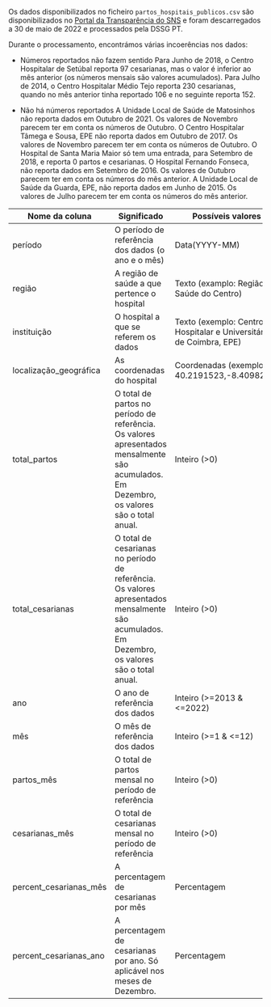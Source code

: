 Os dados disponibilizados no ficheiro `partos_hospitais_publicos.csv` são disponibilizados no [Portal da Transparência do SNS](https://transparencia.sns.gov.pt/explore/dataset/partos-e-cesarianas/table/?disjunctive.regiao&disjunctive.instituicao&sort=tempo) e foram descarregados a 30 de maio de 2022 e processados pela DSSG PT.

Durante o processamento, encontrámos várias incoerências nos dados:

- Números reportados não fazem sentido
  Para Junho de 2018, o Centro Hospitalar de Setúbal reporta 97 cesarianas, mas o valor é inferior ao mês anterior (os números mensais são valores acumulados).
  Para Julho de 2014, o Centro Hospitalar Médio Tejo reporta 230 cesarianas, quando no mês anterior tinha reportado 106 e no seguinte reporta 152.

- Não há números reportados
  A Unidade Local de Saúde de Matosinhos não reporta dados em Outubro de 2021. Os valores de Novembro parecem ter em conta os números de Outubro.
  O Centro Hospitalar Tâmega e Sousa, EPE não reporta dados em Outubro de 2017. Os valores de Novembro parecem ter em conta os números de Outubro.
  O Hospital de Santa Maria Maior só tem uma entrada, para Setembro de 2018, e reporta 0 partos e cesarianas.
  O Hospital Fernando Fonseca, não reporta dados em Setembro de 2016. Os valores de Outubro parecem ter em conta os números do mês anterior.
  A Unidade Local de Saúde da Guarda, EPE, não reporta dados em Junho de 2015. Os valores de Julho parecem ter em conta os números do mês anterior.

| Nome da coluna         | Significado                                                                                                                                    | Possíveis valores                                                  |
| ---------------------- | ---------------------------------------------------------------------------------------------------------------------------------------------- | ------------------------------------------------------------------ |
| período                | O período de referência dos dados (o ano e o mês)                                                                                              | Data(YYYY-MM)                                                      |
| região                 | A região de saúde a que pertence o hospital                                                                                                    | Texto (examplo: Região de Saúde do Centro)                         |
| instituição            | O hospital a que se referem os dados                                                                                                           | Texto (exemplo: Centro Hospitalar e Universitário de Coimbra, EPE) |
| localização_geográfica | As coordenadas do hospital                                                                                                                     | Coordenadas (exemplo: 40.2191523,-8.4098211)                       |
| total_partos           | O total de partos no período de referência. Os valores apresentados mensalmente são acumulados. Em Dezembro, os valores são o total anual.     | Inteiro (>0)                                                       |
| total_cesarianas       | O total de cesarianas no período de referência. Os valores apresentados mensalmente são acumulados. Em Dezembro, os valores são o total anual. | Inteiro (>0)                                                       |
| ano                    | O ano de referência dos dados                                                                                                                  | Inteiro (>=2013 & <=2022)                                          |
| mês                    | O mês de referência dos dados                                                                                                                  | Inteiro (>=1 & <=12)                                               |
| partos_mês             | O total de partos mensal no período de referência                                                                                              | Inteiro (>0)                                                       |
| cesarianas_mês         | O total de cesarianas mensal no período de referência                                                                                          | Inteiro (>0)                                                       |
| percent_cesarianas_mês | A percentagem de cesarianas por mês                                                                                                            | Percentagem                                                        |
| percent_cesarianas_ano | A percentagem de cesarianas por ano. Só aplicável nos meses de Dezembro.                                                                       | Percentagem                                                        |
